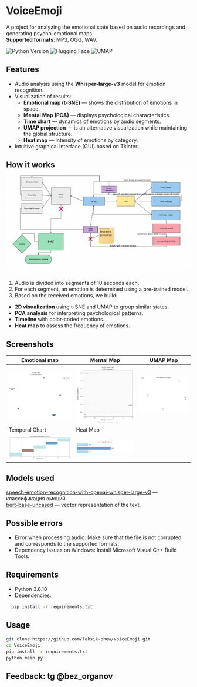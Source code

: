# VoiceEmoji

A project for analyzing the emotional state based on audio recordings and generating psycho-emotional maps.  
**Supported formats**: MP3, OGG, WAV.

<img src="https://img.shields.io/badge/Python-3.8.10-blue" alt="Python Version"> <img alt="Hugging Face" src="https://img.shields.io/badge/Hugging-Face-yellow?style=plastic"> <img alt="UMAP" src="https://img.shields.io/badge/UMAP-0.5.3-red">

## Features
- Audio analysis using the **Whisper-large-v3** model for emotion recognition.
- Visualization of results:
  - **Emotional map (t-SNE)** — shows the distribution of emotions in space.
  - **Mental Map (PCA)** — displays psychological characteristics.
  - **Time chart** — dynamics of emotions by audio segments.
  - **UMAP projection** — is an alternative visualization while maintaining the global structure.
  - **Heat map** — intensity of emotions by category.
- Intuitive graphical interface (GUI) based on Tkinter.

## How it works <br/> <img src="scheme.png" width="800">
1. Audio is divided into segments of 10 seconds each.
2. For each segment, an emotion is determined using a pre-trained model.
3. Based on the received emotions, we build:
- **2D visualization** using t-SNE and UMAP to group similar states.
- **PCA analysis** for interpreting psychological patterns.
- **Timeline** with color-coded emotions.
- **Heat map** to assess the frequency of emotions.

## Screenshots
| Emotional map | Mental Map | UMAP Map |
|----------------------|--------------------|----------------------|
| <img src="emotion_card.png" width="250"> | <img src="mental_map.png" width="250"> | <img src="umap_map.png" width="250"> |
| Temporal Chart | Heat Map |
| <img src="temporal_chart.png" width="300"> | <img src="heatmap.png" width="300"> |


## Models used
[speech-emotion-recognition-with-openai-whisper-large-v3](https://huggingface.co/firdhokk/speech-emotion-recognition-with-openai-whisper-large-v3) — классификация эмоций.<br/>
[bert-base-uncased](https://huggingface.co/google-bert/bert-base-uncased) — vector representation of the text.

## Possible errors
- Error when processing audio: Make sure that the file is not corrupted and corresponds to the supported formats.
- Dependency issues on Windows: Install Microsoft Visual C++ Build Tools.

## Requirements
- Python 3.8.10
- Dependencies:  
```bash
  pip install -r requirements.txt
```

## Usage
```bash
git clone https://github.com/leksik-phew/VoiceEmoji.git
cd VoiceEmoji
pip install -r requirements.txt
python main.py
```

## Feedback: tg @bez_organov
